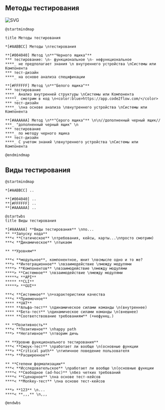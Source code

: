 ## Методы тестирования

![SVG](https://www.plantuml.com/plantuml/svg/jLJ1YjfG5DtdAnxfBZ1zG-bAXc4SeJzHIx6QKY4cGLEwLICjnOBjjdJZgjkWXYQQn5-uxuzwSbz5XLJ7XH7rlhnppZtttfSy389MF-XrtKwlvHj6q0qSMz0lYjMO2bgfgK0Ggn5-4pN4hGL5b2EU6ORr-bcz_lZOQBmvPZJT4noGRczVudD80iMoJFgDzH38WfPK23LJNocXDKMcPO5e_SSAnJNmRuIQg13hjVgCUmMYY3Rg6yl5340OdmALEQot31EqHOgOLhJ5pWQe9RvmA-WFaxWSg0guo5MenWpFIwus7vP6sMRAbc4MS9g3XoLG6Jf52RGJGJy1oyfKpC-n7nqLV0CZ2J97b5A-jna9AjI8pIzApv6kHqC5ThQWer0rqNtaeXCzX5TyLGpX1nniBXx1pjJtlOMgrgH2jmL3MEC_H3Izk2r811di5AoTK8PK0Yvr4NTjp_7wjNVEH_l-Gn3uWvgKBTz_tlOwzeltZlS9KK_UIORTd-qpt9thD23NEWKygpfV5REQOpsicXNscwwKAAVG9rXBGdHQpk0By_HYnvFIu7hDIqWc4ZtfN41FKBQphqAMgtpOpn_yEVeAkjRA3fv8IgywYWVRxVnxK_u5)

```
@startmindmap

title Методы тестирования

*[#AABBCC] Методы \nтестирования

**[#004040] Метод \n**"Черного ящика"**
*** тестирование: \n- функциональное \n- нефункциональное
****_ не предполагает знания \n внутреннего устройства \nСистемы или Компонента
*** тест-дизайн
****_ на основе анализа спецификации

**[#FFFFFF] Метод \n**"Белого ящика"**
*** тестирование
****_ Анализ внутренней структуры \nСистемы или Компонента
*****_ смотрим в код \n<color:blue>https://app.code2flow.com/</color>
*** тест-дизайн
****_ \nна основе анализа \nвнутреннего устройства \nСистемы или Компонента

**[#AAAAAA] Метод \n**"Серого ящика"** \n\n//дополненный черный ящик//
***_ "дополненный черный ящик" \n
*** тестирование
****_ по методу черного ящика
*** тест-дизайн
****_ С учетом знаний \nвнутреннего устройства \nСистемы или Компонента

@endmindmap
```

## Виды тестирования

```
@startmindmap

*[#AABBCC] ..

**[#004040] ..
**[#FFFFFF] ..
**[#AAAAAA] ..

@startwbs
title Виды тестирования

*[#AAAAAA] **Виды тестирования** \nпо...
** **Запуску кода**
***< **Статическое** \nтребования, кейсы, карты...\nпросто смотрим)
***< **Динамическое** \nтыкаем

** **Уровням**

***< **модульное**, компонентное, юнит \nвсмысле одно и то же?
***> **Интеграционное** \nвзаимодействие \nмежду модулями
****> **Компонентов** \nвзаимодействие \nмежду модулями
****> **Системное** \nвзаимодействие \nмежду модулями
*****< **API**
***** **CLI**
*****> **GUI**

***< **Системное** \n+характеристики качества
***< **Приемочное**
**** **UAT**
**** **Альфа-тест** \nдинамическое силами команды \n(внутреннее)
**** **Бета-тест** \nдинамическое силами команды \n(внешнее)
**** **Соответствование требованиям** (+нефункц.)

** **Позитивность**
***< **Позитивное** \nhappy path
***> **Негативное** \nтворим дичь

** **Уровню функционального тестирования**
***< **Смоук-тест** \nработает ли вообще \n(основные функции
***> **Critical path** \nтипичное поведение пользователя
***> **Расширенное** 

** **Степени формализации**
***< **Исследовательское** \nработает ли вообще \n(основные функции
****< **Свободное (ad-hoc)** \nбез четких требований
****< **Сценарное** \nна основе тест-кейсов
****< **Monkey-тест** \nна основе тест-кейсов

***> **123** \n...
****< **,,,** \n,,,

@endwbs
```
